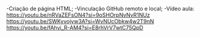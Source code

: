 -Criação de página HTML;
-Vinculação GitHub remoto e local;
-Vídeo aula:
https://youtu.be/nRVaZEFsON4?si=9oSHOrpNvNvR1NUz
https://youtu.be/SWKyvojyw3A?si=WvNUcObkw4w2T9nN
https://youtu.be/fAhyi_R-AM4?si=E8rhVrV7wtC75QpD
